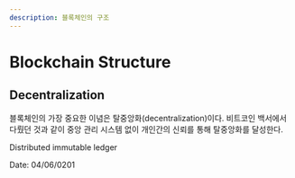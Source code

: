 ```yaml
---
description: 블록체인의 구조
---
```


# Blockchain Structure

## Decentralization

블록체인의 가장 중요한 이념은 탈중앙화\(decentralization\)이다. 비트코인 백서에서 다뤘던 것과 같이 중앙 관리 시스템 없이 개인간의 신뢰를 통해 탈중앙화를 달성한다.

Distributed immutable ledger  


Date: 04/06/0201

